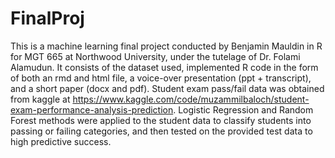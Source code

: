 # FinalProj
This is a machine learning final project conducted by Benjamin Mauldin in R for MGT 665 at Northwood University, under the tutelage of Dr. Folami Alamudun. It consists of the dataset used, implemented R code in the form of both an rmd and html file, a voice-over presentation (ppt + transcript), and a short paper (docx and pdf). Student exam pass/fail data was obtained from kaggle at https://www.kaggle.com/code/muzammilbaloch/student-exam-performance-analysis-prediction. Logistic Regression and Random Forest methods were applied to the student data to classify students into passing or failing categories, and then tested on the provided test data to high predictive success.
